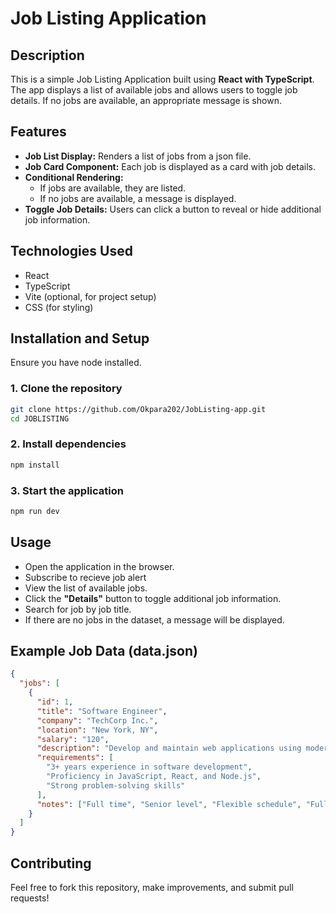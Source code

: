 # Job Listing Application

## Description

This is a simple Job Listing Application built using **React with TypeScript**. The app displays a list of available jobs and allows users to toggle job details. If no jobs are available, an appropriate message is shown.

## Features

- **Job List Display:** Renders a list of jobs from a json file.
- **Job Card Component:** Each job is displayed as a card with job details.
- **Conditional Rendering:**
  - If jobs are available, they are listed.
  - If no jobs are available, a message is displayed.
- **Toggle Job Details:** Users can click a button to reveal or hide additional job information.

## Technologies Used

- React
- TypeScript
- Vite (optional, for project setup)
- CSS (for styling)

## Installation and Setup

Ensure you have node installed.

### 1. Clone the repository

```sh
git clone https://github.com/Okpara202/JobListing-app.git
cd JOBLISTING
```

### 2. Install dependencies

```sh
npm install
```

### 3. Start the application

```sh
npm run dev
```

## Usage

- Open the application in the browser.
- Subscribe to recieve job alert
- View the list of available jobs.
- Click the **"Details"** button to toggle additional job information.
- Search for job by job title.
- If there are no jobs in the dataset, a message will be displayed.

## Example Job Data (data.json)

```json
{
  "jobs": [
    {
      "id": 1,
      "title": "Software Engineer",
      "company": "TechCorp Inc.",
      "location": "New York, NY",
      "salary": "120",
      "description": "Develop and maintain web applications using modern frameworks.",
      "requirements": [
        "3+ years experience in software development",
        "Proficiency in JavaScript, React, and Node.js",
        "Strong problem-solving skills"
      ],
      "notes": ["Full time", "Senior level", "Flexible schedule", "Full Day"]
    }
  ]
}
```

## Contributing

Feel free to fork this repository, make improvements, and submit pull requests!
